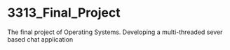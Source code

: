 # 3313_Final_Project
The final project of Operating Systems. Developing a multi-threaded sever based chat application
